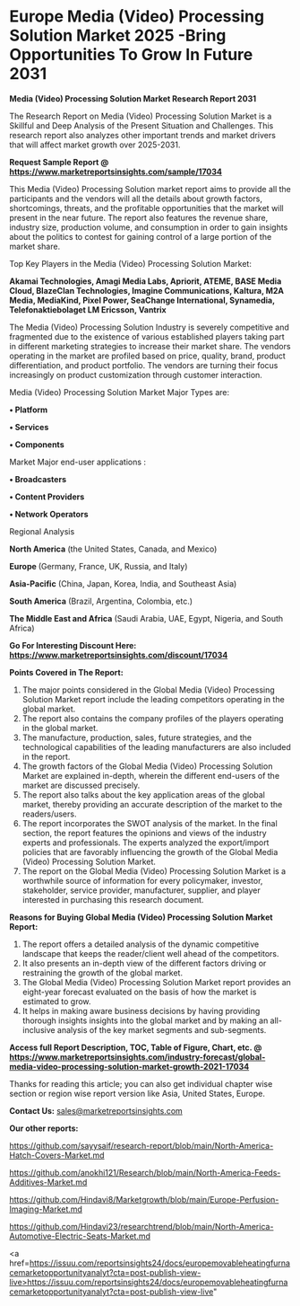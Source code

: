 # Europe Media (Video) Processing Solution Market 2025 -Bring Opportunities To Grow In Future 2031

<strong>Media (Video) Processing Solution Market Research Report 2031</strong>

The Research Report on Media (Video) Processing Solution Market is a Skillful and Deep Analysis of the Present Situation and Challenges. This research report also analyzes other important trends and market drivers that will affect market growth over 2025-2031.

<strong>Request Sample Report @ <a href=https://www.marketreportsinsights.com/sample/17034>https://www.marketreportsinsights.com/sample/17034</a></strong>

This Media (Video) Processing Solution market report aims to provide all the participants and the vendors will all the details about growth factors, shortcomings, threats, and the profitable opportunities that the market will present in the near future. The report also features the revenue share, industry size, production volume, and consumption in order to gain insights about the politics to contest for gaining control of a large portion of the market share.

Top Key Players in the Media (Video) Processing Solution Market:

<strong>Akamai Technologies, Amagi Media Labs, Apriorit, ATEME, BASE Media Cloud, BlazeClan Technologies, Imagine Communications, Kaltura, M2A Media, MediaKind, Pixel Power, SeaChange International, Synamedia, Telefonaktiebolaget LM Ericsson, Vantrix</strong>

The Media (Video) Processing Solution Industry is severely competitive and fragmented due to the existence of various established players taking part in different marketing strategies to increase their market share. The vendors operating in the market are profiled based on price, quality, brand, product differentiation, and product portfolio. The vendors are turning their focus increasingly on product customization through customer interaction.

Media (Video) Processing Solution Market Major Types are:

<strong>• Platform

• Services

• Components</strong>

Market Major end-user applications :

<strong>• Broadcasters

• Content Providers

• Network Operators</strong>

Regional Analysis

</u><strong><b>North America</b></strong> (the United States, Canada, and Mexico)

<strong><b>Europe </b></strong>(Germany, France, UK, Russia, and Italy)

<strong><b>Asia-Pacific</b></strong> (China, Japan, Korea, India, and Southeast Asia)

<strong><b>South America</b></strong> (Brazil, Argentina, Colombia, etc.)

<strong><b>The Middle East and Africa</b></strong> (Saudi Arabia, UAE, Egypt, Nigeria, and South Africa)

<strong>Go For Interesting Discount Here: <a href=https://www.marketreportsinsights.com/discount/17034>https://www.marketreportsinsights.com/discount/17034</a></strong>

<strong>Points Covered in The Report:</strong>
<ol>
  <li>The major points considered in the Global Media (Video) Processing Solution Market report include the leading competitors operating in the global market.</li>
  <li>The report also contains the company profiles of the players operating in the global market.</li>
  <li>The manufacture, production, sales, future strategies, and the technological capabilities of the leading manufacturers are also included in the report.</li>
  <li>The growth factors of the Global Media (Video) Processing Solution Market are explained in-depth, wherein the different end-users of the market are discussed precisely.</li>
  <li>The report also talks about the key application areas of the global market, thereby providing an accurate description of the market to the readers/users.</li>
  <li>The report incorporates the SWOT analysis of the market. In the final section, the report features the opinions and views of the industry experts and professionals. The experts analyzed the export/import policies that are favorably influencing the growth of the Global Media (Video) Processing Solution Market.</li>
  <li>The report on the Global Media (Video) Processing Solution Market is a worthwhile source of information for every policymaker, investor, stakeholder, service provider, manufacturer, supplier, and player interested in purchasing this research document.</li>
</ol>
<strong>Reasons for Buying Global Media (Video) Processing Solution Market Report:</strong>

<ol>
  <li>The report offers a detailed analysis of the dynamic competitive landscape that keeps the reader/client well ahead of the competitors.</li>
  <li>It also presents an in-depth view of the different factors driving or restraining the growth of the global market.</li>
  <li>The Global Media (Video) Processing Solution Market report provides an eight-year forecast evaluated on the basis of how the market is estimated to grow.</li>
  <li>It helps in making aware business decisions by having providing thorough insights insights into the global market and by making an all-inclusive analysis of the key market segments and sub-segments.</li>
</ol>
<strong>Access full Report Description, TOC, Table of Figure, Chart, etc. @ <a href=https://www.marketreportsinsights.com/industry-forecast/global-media-video-processing-solution-market-growth-2021-17034>https://www.marketreportsinsights.com/industry-forecast/global-media-video-processing-solution-market-growth-2021-17034</a></strong>


Thanks for reading this article; you can also get individual chapter wise section or region wise report version like Asia, United States, Europe.

<strong>Contact Us:</strong>
sales@marketreportsinsights.com

<strong>Our other reports:</strong>

<a href=https://github.com/sayysaif/research-report/blob/main/North-America-Hatch-Covers-Market.md>https://github.com/sayysaif/research-report/blob/main/North-America-Hatch-Covers-Market.md</a>

<a href=https://github.com/anokhi121/Research/blob/main/North-America-Feeds-Additives-Market.md>https://github.com/anokhi121/Research/blob/main/North-America-Feeds-Additives-Market.md</a>

<a href=https://github.com/Hindavi8/Marketgrowth/blob/main/Europe-Perfusion-Imaging-Market.md>https://github.com/Hindavi8/Marketgrowth/blob/main/Europe-Perfusion-Imaging-Market.md</a>

<a href=https://github.com/Hindavi23/researchtrend/blob/main/North-America-Automotive-Electric-Seats-Market.md>https://github.com/Hindavi23/researchtrend/blob/main/North-America-Automotive-Electric-Seats-Market.md</a>

<a href=https://issuu.com/reportsinsights24/docs/europemovableheatingfurnacemarketopportunityanalyt?cta=post-publish-view-live>https://issuu.com/reportsinsights24/docs/europemovableheatingfurnacemarketopportunityanalyt?cta=post-publish-view-live</a>"
